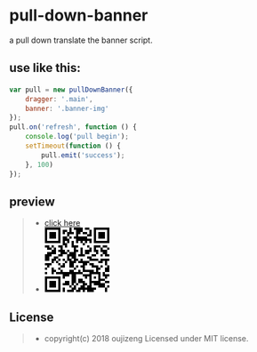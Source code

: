 # pull-down-banner
a pull down translate the banner script.

## use like this:
```javascript
var pull = new pullDownBanner({
    dragger: '.main',
    banner: '.banner-img'
});
pull.on('refresh', function () {
    console.log('pull begin');
    setTimeout(function () {
        pull.emit('success');
    }, 100)
});
```

## preview
> * [click here](https://yangyuji.github.io/pull-down-banner/demo.html)
> * ![qrcode](https://github.com/yangyuji/pull-down-banner/blob/master/qrcode.gif)

## License
> * copyright(c) 2018 oujizeng Licensed under MIT license.

